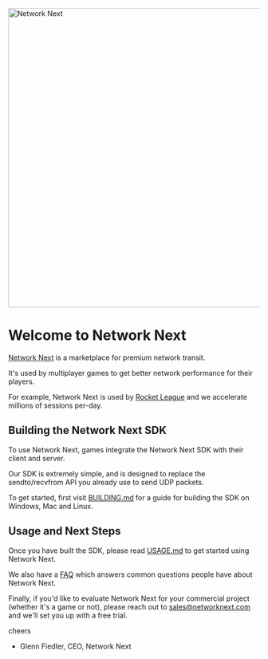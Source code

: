 <img src="https://static.wixstatic.com/media/799fd4_0512b6edaeea4017a35613b4c0e9fc0b~mv2.jpg/v1/fill/w_1200,h_140,al_c,q_80,usm_0.66_1.00_0.01/networknext_logo_colour_black_RGB_tightc.jpg" alt="Network Next" width="600"/>

<br>

# Welcome to Network Next

[Network Next](https://networknext.com) is a marketplace for premium network transit.

It's used by multiplayer games to get better network performance for their players.

For example, Network Next is used by [Rocket League](https://rocketleague.com) and we accelerate millions of sessions per-day.

## Building the Network Next SDK

To use Network Next, games integrate the Network Next SDK with their client and server.

Our SDK is extremely simple, and is designed to replace the sendto/recvfrom API you already use to send UDP packets.

To get started, first visit [BUILDING.md](https://github.com/networknext/sdk/blob/master/BUILDING.md) for a guide for building the SDK on Windows, Mac and Linux.

## Usage and Next Steps

Once you have built the SDK, please read [USAGE.md](https://github.com/networknext/sdk/blob/master/USAGE.md) to get started using Network Next.

We also have a [FAQ](https://github.com/networknext/sdk/blob/master/FAQ.md) which answers common questions people have about Network Next.

Finally, if you'd like to evaluate Network Next for your commercial project (whether it's a game or not), please reach out to sales@networknext.com and we'll set you up with a free trial.

cheers

- Glenn Fiedler, CEO, Network Next
